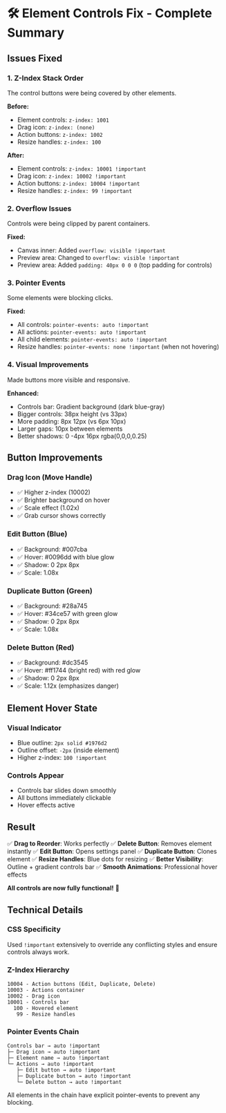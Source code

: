 # 🛠️ Element Controls Fix - Complete Summary

## Issues Fixed

### 1. **Z-Index Stack Order**
The control buttons were being covered by other elements.

**Before:**
- Element controls: `z-index: 1001`
- Drag icon: `z-index: (none)`
- Action buttons: `z-index: 1002`
- Resize handles: `z-index: 100`

**After:**
- Element controls: `z-index: 10001 !important`
- Drag icon: `z-index: 10002 !important`
- Action buttons: `z-index: 10004 !important`
- Resize handles: `z-index: 99 !important`

### 2. **Overflow Issues**
Controls were being clipped by parent containers.

**Fixed:**
- Canvas inner: Added `overflow: visible !important`
- Preview area: Changed to `overflow: visible !important`
- Preview area: Added `padding: 40px 0 0 0` (top padding for controls)

### 3. **Pointer Events**
Some elements were blocking clicks.

**Fixed:**
- All controls: `pointer-events: auto !important`
- All actions: `pointer-events: auto !important`
- All child elements: `pointer-events: auto !important`
- Resize handles: `pointer-events: none !important` (when not hovering)

### 4. **Visual Improvements**
Made buttons more visible and responsive.

**Enhanced:**
- Controls bar: Gradient background (dark blue-gray)
- Bigger controls: 38px height (vs 33px)
- More padding: 8px 12px (vs 6px 10px)
- Larger gaps: 10px between elements
- Better shadows: 0 -4px 16px rgba(0,0,0,0.25)

## Button Improvements

### Drag Icon (Move Handle)
- ✅ Higher z-index (10002)
- ✅ Brighter background on hover
- ✅ Scale effect (1.02x)
- ✅ Grab cursor shows correctly

### Edit Button (Blue)
- ✅ Background: #007cba
- ✅ Hover: #0096dd with blue glow
- ✅ Shadow: 0 2px 8px
- ✅ Scale: 1.08x

### Duplicate Button (Green)
- ✅ Background: #28a745
- ✅ Hover: #34ce57 with green glow
- ✅ Shadow: 0 2px 8px
- ✅ Scale: 1.08x

### Delete Button (Red) 
- ✅ Background: #dc3545
- ✅ Hover: #ff1744 (bright red) with red glow
- ✅ Shadow: 0 2px 8px
- ✅ Scale: 1.12x (emphasizes danger)

## Element Hover State

### Visual Indicator
- Blue outline: `2px solid #1976d2`
- Outline offset: `-2px` (inside element)
- Higher z-index: `100 !important`

### Controls Appear
- Controls bar slides down smoothly
- All buttons immediately clickable
- Hover effects active

## Result

✅ **Drag to Reorder**: Works perfectly
✅ **Delete Button**: Removes element instantly
✅ **Edit Button**: Opens settings panel
✅ **Duplicate Button**: Clones element
✅ **Resize Handles**: Blue dots for resizing
✅ **Better Visibility**: Outline + gradient controls bar
✅ **Smooth Animations**: Professional hover effects

**All controls are now fully functional!** 🎉

## Technical Details

### CSS Specificity
Used `!important` extensively to override any conflicting styles and ensure controls always work.

### Z-Index Hierarchy
```
10004 - Action buttons (Edit, Duplicate, Delete)
10003 - Actions container
10002 - Drag icon
10001 - Controls bar
  100 - Hovered element
   99 - Resize handles
```

### Pointer Events Chain
```
Controls bar → auto !important
├─ Drag icon → auto !important
├─ Element name → auto !important
└─ Actions → auto !important
   ├─ Edit button → auto !important
   ├─ Duplicate button → auto !important
   └─ Delete button → auto !important
```

All elements in the chain have explicit pointer-events to prevent any blocking.
